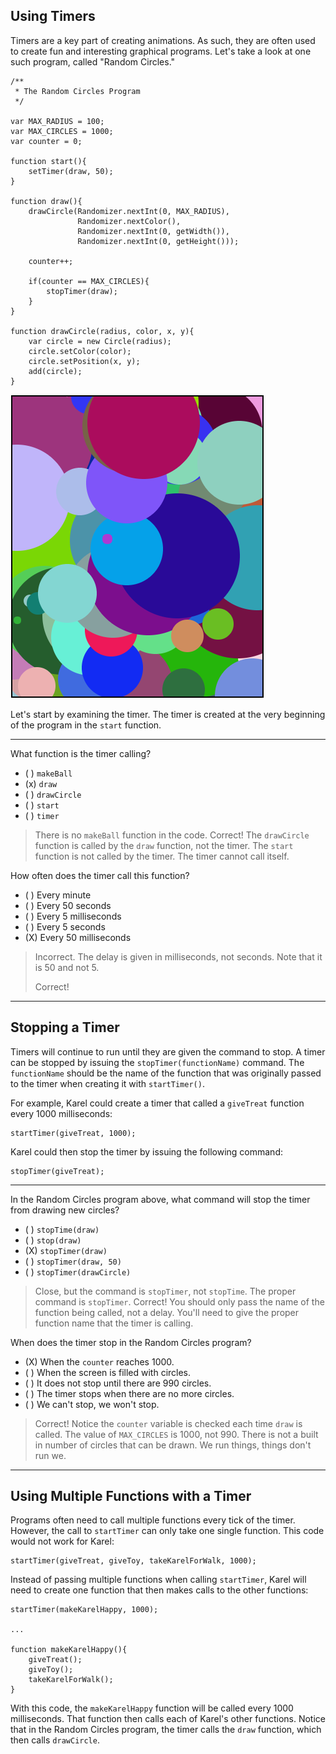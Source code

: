 ## Using Timers

Timers are a key part of creating animations. As such, they are often used to create fun and interesting graphical programs. Let's take a look at one such program, called "Random Circles."

```
/**
 * The Random Circles Program
 */

var MAX_RADIUS = 100;
var MAX_CIRCLES = 1000;
var counter = 0;

function start(){
	setTimer(draw, 50);
}

function draw(){
	drawCircle(Randomizer.nextInt(0, MAX_RADIUS),
			   Randomizer.nextColor(),
			   Randomizer.nextInt(0, getWidth()),
			   Randomizer.nextInt(0, getHeight()));
	
	counter++;
	
	if(counter == MAX_CIRCLES){
		stopTimer(draw);
	}
}

function drawCircle(radius, color, x, y){
	var circle = new Circle(radius);
	circle.setColor(color);
	circle.setPosition(x, y);
	add(circle);
}
```

![Using Timers](../static/animationGames/animation_timers_randomcircle.png "Using Timers")

Let's start by examining the timer. The timer is created at the very beginning of the program in the `start` function.

---

What function is the timer calling?

- ( ) `makeBall`
- (x) `draw`
- ( ) `drawCircle`
- ( ) `start`
- ( ) `timer`

> There is no `makeBall` function in the code.
> Correct!
> The `drawCircle` function is called by the `draw` function, not the timer.
> The `start` function is not called by the timer.
> The timer cannot call itself.

How often does the timer call this function?

- ( ) Every minute
- ( ) Every 50 seconds
- ( ) Every 5 milliseconds
- ( ) Every 5 seconds
- (X) Every 50 milliseconds 

> Incorrect.
> The delay is given in milliseconds, not seconds.
> Note that it is 50 and not 5.
> 
> Correct!

---

## Stopping a Timer

Timers will continue to run until they are given the command to stop. A timer can be stopped by issuing the `stopTimer(functionName)` command. The `functionName` should be the name of the function that was originally passed to the timer when creating it with `startTimer()`.

For example, Karel could create a timer that called a `giveTreat` function every 1000 milliseconds:

```
startTimer(giveTreat, 1000);
```

Karel could then stop the timer by issuing the following command:

```
stopTimer(giveTreat);
```

---

In the Random Circles program above, what command will stop the timer from drawing new circles?

- ( ) `stopTime(draw)`
- ( ) `stop(draw)`
- (X) `stopTimer(draw)`
- ( ) `stopTimer(draw, 50)`
- ( ) `stopTimer(drawCircle)`

> Close, but the command is `stopTimer`, not `stopTime`.
> The proper command is `stopTimer`.
> Correct!
> You should only pass the name of the function being called, not a delay.
> You'll need to give the proper function name that the timer is calling.


When does the timer stop in the Random Circles program?

- (X) When the `counter` reaches 1000.
- ( ) When the screen is filled with circles.
- ( ) It does not stop until there are 990 circles.
- ( ) The timer stops when there are no more circles.
- ( ) We can't stop, we won't stop.

> Correct!
> Notice the `counter` variable is checked each time `draw` is called.
> The value of `MAX_CIRCLES` is 1000, not 990.
> There is not a built in number of circles that can be drawn.
> We run things, things don't run we.

---

## Using Multiple Functions with a Timer

Programs often need to call multiple functions every tick of the timer. However, the call to `startTimer` can only take one single function. This code would not work for Karel:

```
startTimer(giveTreat, giveToy, takeKarelForWalk, 1000);
```

Instead of passing multiple functions when calling `startTimer`, Karel will need to create one function that then makes calls to the other functions:

```
startTimer(makeKarelHappy, 1000);

...

function makeKarelHappy(){
    giveTreat();
    giveToy();
    takeKarelForWalk();
}

```

With this code, the `makeKarelHappy` function will be called every 1000 milliseconds. That function then calls each of Karel's other functions. Notice that in the Random Circles program, the timer calls the `draw` function, which then calls `drawCircle`.
